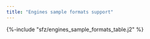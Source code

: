 ```yaml
---
title: "Engines sample formats support"
---
```

{%-include "sfz/engines_sample_formats_table.j2" %}
